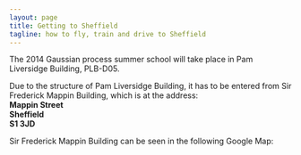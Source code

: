 ```yaml
---
layout: page
title: Getting to Sheffield
tagline: how to fly, train and drive to Sheffield
---
```




The 2014 Gaussian process summer school will take place in Pam
Liversidge Building, PLB-D05.

Due to the structure of Pam Liversidge Building, it has to be entered
from Sir Frederick Mappin Building, which is at the address:\
 **Mappin Street\
Sheffield\
S1 3JD**

Sir Frederick Mappin Building can be seen in the following Google Map:

<div style="overflow:hidden;height:500px;width:600px;">
<div id="gmap_canvas" style="height:500px;width:600px;"></div>
<span id="get-map-data">[goertz-gutscheiin.com](http://www.goertz-gutscheiin.com)</span>

